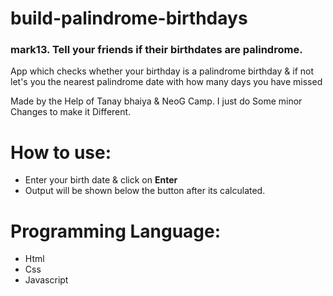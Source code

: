 # build-palindrome-birthdays
### mark13. Tell your friends if their birthdates are palindrome.
App which checks whether your birthday is a palindrome birthday & if not let's you the nearest palindrome date with how many days you have missed


Made by the Help of Tanay bhaiya & NeoG Camp.
I just do Some minor Changes to make it Different.

# How to use:
 - Enter your birth date & click on **Enter**
 - Output will be shown below the button after its calculated.

# Programming Language:
 - Html
 - Css 
 - Javascript 

